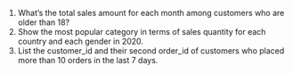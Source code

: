 1. What’s the total sales amount for each month among customers who are older
than 18?
2. Show the most popular category in terms of sales quantity for each country and
each gender in 2020.
3. List the customer_id and their second order_id of customers who placed more
than 10 orders in the last 7 days.